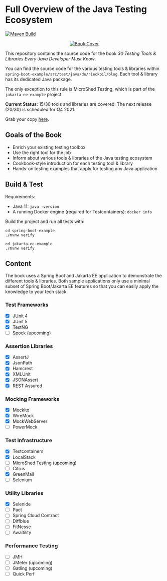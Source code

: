 # Full Overview of the Java Testing Ecosystem

[![Maven Build](https://github.com/rieckpil/java-testing-ecosystem/actions/workflows/build.yml/badge.svg?branch=master)](https://github.com/rieckpil/java-testing-ecosystem/actions/workflows/build.yml)

<p align="center">
  <a href="https://rieckpil.de/testing-tools-and-libraries-every-java-developer-must-know/">
    <img src="https://rieckpil.de/wp-content/uploads/2021/04/testing-tools-and-libraries-every-java-developer-must-know-book-cover-1-e1617971322966.png" alt=" Book Cover"/>
  </a>
</p>

This repository contains the source code for the book *30 Testing Tools & Libraries Every Java Developer Must Know*.

You can find the source code for the various testing tools & libraries within `spring-boot-example/src/test/java/de/rieckpil/blog`. Each tool & library has its dedicated Java package.

The only exception to this rule is MicroShed Testing, which is part of the `jakarta-ee-example` project.

**Current Status**: 15/30 tools and libraries are covered. The next release (20/30) is scheduled for Q4 2021.

Grab your copy [here](https://rieckpil.de/testing-tools-and-libraries-every-java-developer-must-know/).

## Goals of the Book

- Enrich your existing testing toolbox
- Use the right tool for the job
- Inform about various tools & libraries of the Java testing ecosystem
- Cookbook-style introduction for each testing tool & library
- Hands-on testing examples that apply for testing any Java application

## Build & Test

Requirements:

- Java 11: `java -version`
- A running Docker engine (required for Testcontainers): `docker info`

Build the project and run all tests with:

```shell
cd spring-boot-example
./mvnw verify

cd jakarta-ee-example
./mvnw verify
```

## Content

The book uses a Spring Boot and Jakarta EE application to demonstrate the different tools & libraries. Both sample applications only use a minimal subset of Spring Boot/Jakarta EE features so that you can easily apply the knowledge to your tech stack.

### Test Frameworks

- [x] JUnit 4
- [x] JUnit 5
- [x] TestNG
- [ ] Spock (upcoming)

### Assertion Libraries

- [x] AssertJ
- [x] JsonPath
- [x] Hamcrest
- [x] XMLUnit
- [x] JSONAssert
- [x] REST Assured

### Mocking Frameworks

- [x] Mockito
- [x] WireMock
- [x] MockWebServer
- [ ] PowerMock

### Test Infrastructure

- [x] Testcontainers
- [x] LocalStack
- [ ] MicroShed Testing (upcoming)
- [ ] Citrus
- [x] GreenMail
- [ ] Selenium

### Utility Libraries

- [x] Selenide
- [ ] Pact
- [ ] Spring Cloud Contract
- [ ] Diffblue
- [ ] FitNesse
- [ ] Awaitility

### Performance Testing

- [ ] JMH
- [ ] JMeter (upcoming)
- [ ] Gatling (upcoming)
- [ ] Quick Perf
